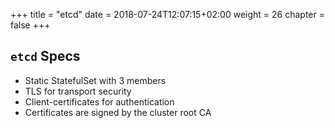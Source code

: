 +++
title = "etcd"
date = 2018-07-24T12:07:15+02:00
weight = 26
chapter = false
+++

## `etcd` Specs

- Static StatefulSet with 3 members
- TLS for transport security
- Client-certificates for authentication
- Certificates are signed by the cluster root CA
